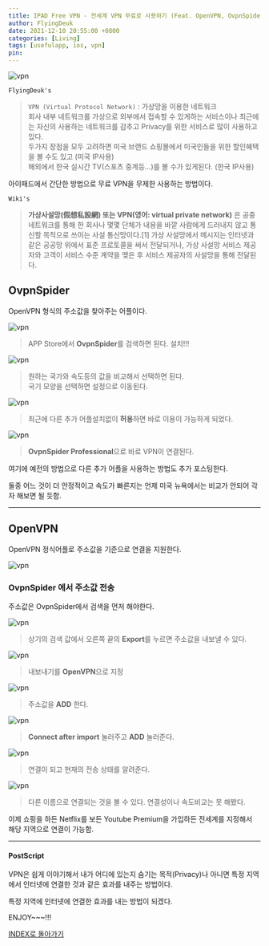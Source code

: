 ```yaml
---
title: IPAD Free VPN - 전세계 VPN 무료로 사용하기 (Feat. OpenVPN, OvpnSpider)
author: FlyingDeuk
date: 2021-12-10 20:55:00 +0800
categories: [Living]
tags: [usefulapp, ios, vpn]
pin:
---
```


![vpn](/img/living/vpn/vpn.png)

`FlyingDeuk's`
> `VPN (Virtual Protocol Network)` : 가상망을 이용한 네트워크 <br>
회사 내부 네트워크를 가상으로 외부에서 접속할 수 있게하는 서비스이나 최근에는 자신의 사용하는 네트워크를 감추고 Privacy를 위한 서비스로 많이 사용하고 있다. <br>
두가지 장점을 모두 고려하면 미국 브랜드 쇼핑몰에서 미국인들을 위한 할인혜택을 볼 수도 있고 (미국 IP사용) <br>
해외에서 한국 실시간 TV(스포츠 중계등...)를 볼 수가 있게된다. (한국 IP사용) <br>

아이패드에서 간단한 방법으로 무료 VPN을 무제한 사용하는 방법이다.

`Wiki's`
> **가상사설망(假想私設網) 또는 VPN(영어: virtual private network)** 은 공중 네트워크를 통해 한 회사나 몇몇 단체가 내용을 바깥 사람에게 드러내지 않고 통신할 목적으로 쓰이는 사설 통신망이다.[1] 가상 사설망에서 메시지는 인터넷과 같은 공공망 위에서 표준 프로토콜을 써서 전달되거나, 가상 사설망 서비스 제공자와 고객이 서비스 수준 계약을 맺은 후 서비스 제공자의 사설망을 통해 전달된다.

## OvpnSpider
OpenVPN 형식의 주소값을 찾아주는 어플이다.

![vpn](/img/living/vpn/ipadvpn2.jpg)
> APP Store에서 **OvpnSpider**를 검색하면 된다. 설치!!!

![vpn](/img/living/vpn/ipadvpn10.jpg)
> 원하는 국가와 속도등의 값을 비교해서 선택하면 된다. <br>
국기 모양을 선택하면 설정으로 이동된다.

![vpn](/img/living/vpn/ipadvpn9.jpg)
> 최근에 다른 추가 어플설치없이 **허용**하면 바로 이용이 가능하게 되었다.

![vpn](/img/living/vpn/ipadvpn8.jpg)
> **OvpnSpider Professional**으로 바로 VPN이 연결된다.

여기에 예전의 방법으로 다른 추가 어플을 사용하는 방법도 추가 포스팅한다.

둘중 어느 것이 더 안정적이고 속도가 빠른지는 언제 미국 뉴욕에서는 비교가 안되어 각자 해보면 될 듯함.

----------

## OpenVPN
OpenVPN 정식어플로 주소값을 기준으로 연결을 지원한다.

![vpn](/img/living/vpn/ipadvpn1.jpg)

### OvpnSpider 에서 주소값 전송
주소값은 OvpnSpider에서 검색을 먼저 해야한다.

![vpn](/img/living/vpn/ipadvpn11.jpg)
> 상기의 검색 값에서 오른쪽 끝의 **Export**를 누르면 주소값을 내보낼 수 있다.

![vpn](/img/living/vpn/ipadvpn7.jpg)
> 내보내기를 **OpenVPN**으로 지정

![vpn](/img/living/vpn/ipadvpn6.jpg)
> 주소값을 **ADD** 한다.

![vpn](/img/living/vpn/ipadvpn5.jpg)
> **Connect after import** 눌러주고 **ADD** 눌러준다.

![vpn](/img/living/vpn/ipadvpn3.jpg)
> 연결이 되고 현재의 전송 상태를 알려준다.

![vpn](/img/living/vpn/ipadvpn4.jpg)
> 다른 이름으로 연결되는 것을 볼 수 있다. 연결성이나 속도비교는 못 해봤다.

이제 쇼핑을 하든 Netflix를 보든 Youtube Premium을 가입하든 전세계를 지정해서 해당 지역으로 연결이 가능함.

----------

#### PostScript
VPN은 쉽게 이야기해서 내가 어디에 있는지 숨기는 목적(Privacy)나 아니면 특정 지역에서 인터넷에 연결한 것과 같은 효과를 내주는 방법이다. <br>

특정 지역에 인터넷에 연결한 효과를 내는 방법이 되겠다.

ENJOY~~~!!!

[INDEX로 돌아가기](/posts/Ipad/)
